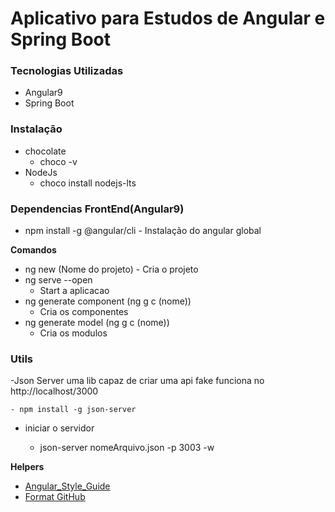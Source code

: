 # Aplicativo para Estudos de Angular e Spring Boot

### Tecnologias Utilizadas

- Angular9
- Spring Boot

### Instalação

- chocolate
  - choco -v
- NodeJs
  - choco install nodejs-lts

### Dependencias FrontEnd(Angular9)

- npm install -g @angular/cli - Instalação do angular global

**Comandos**

- ng new (Nome do projeto) - Cria o projeto
- ng serve --open
  - Start a aplicacao
- ng generate component (ng g c (nome))
  - Cria os componentes
- ng generate model (ng g c (nome))
  - Cria os modulos

### Utils

-Json Server uma lib capaz de criar uma api fake funciona no http://localhost/3000

    - npm install -g json-server

- iniciar o servidor

  - json-server nomeArquivo.json -p 3003 -w

**Helpers**

- [Angular_Style_Guide](https://github.com/johnpapa/angular-styleguide)
- [Format GitHub](https://help.github.com/en/articles/basic-writing-and-formatting-syntax)
